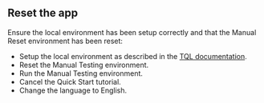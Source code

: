 ## Reset the app

Ensure the local environment has been setup correctly and that the Manual Reset
environment has been reset:

- Setup the local environment as described in the
  [TQL documentation](https://tqlapp.github.io/TQL/Documentation/Running-manual-tests.html).
- Reset the Manual Testing environment.
- Run the Manual Testing environment.
- Cancel the Quick Start tutorial.
- Change the language to English.
